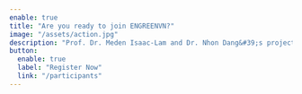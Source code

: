```yaml
---
enable: true
title: "Are you ready to join ENGREENVN?"
image: "/assets/action.jpg"
description: "Prof. Dr. Meden Isaac-Lam and Dr. Nhon Dang&#39;s project,&quot;Scientific English Immersion with Hands-on Experimentation on Microbial Plastic Degradation in Vietnam&quot; won the 2024 Citizen Diplomacy Action Fund competition.."
button:
  enable: true
  label: "Register Now"
  link: "/participants"
---
```

